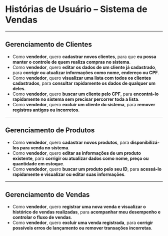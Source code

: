 # Histórias de Usuário – Sistema de Vendas

---

## Gerenciamento de Clientes

* Como **vendedor**, quero **cadastrar novos clientes**, para que **eu possa manter o controle de quem realiza compras no sistema**.
* Como **vendedor**, quero **editar os dados de um cliente já cadastrado**, para **corrigir ou atualizar informações como nome, endereço ou CPF**.
* Como **vendedor**, quero **visualizar uma lista com todos os clientes cadastrados**, para **consultar rapidamente os dados de qualquer um deles**.
* Como **vendedor**, quero **buscar um cliente pelo CPF**, para **encontrá-lo rapidamente no sistema sem precisar percorrer toda a lista**.
* Como **vendedor**, quero **excluir um cliente do sistema**, para **remover registros antigos ou incorretos**.

---

## Gerenciamento de Produtos

* Como **vendedor**, quero **cadastrar novos produtos**, para **disponibilizá-los para venda no sistema**.
* Como **vendedor**, quero **editar as informações de um produto existente**, para **corrigir ou atualizar dados como nome, preço ou quantidade em estoque**.
* Como **vendedor**, quero **buscar um produto pelo seu ID**, para **acessá-lo rapidamente e visualizar ou editar suas informações**.

---

## Gerenciamento de Vendas

* Como **vendedor**, quero **registrar uma nova venda e visualizar o histórico de vendas realizadas**, para **acompanhar meu desempenho e controlar o fluxo de vendas**.
* Como **vendedor**, quero **excluir uma venda registrada**, para **corrigir possíveis erros de lançamento ou remover transações incorretas**.